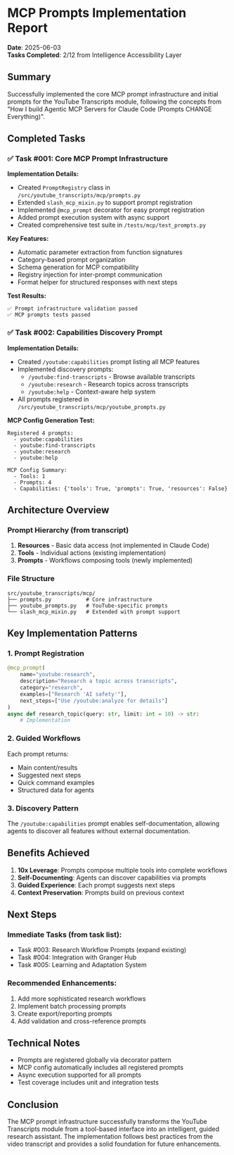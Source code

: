 # MCP Prompts Implementation Report

**Date**: 2025-06-03  
**Tasks Completed**: 2/12 from Intelligence Accessibility Layer

## Summary

Successfully implemented the core MCP prompt infrastructure and initial prompts for the YouTube Transcripts module, following the concepts from "How I build Agentic MCP Servers for Claude Code (Prompts CHANGE Everything)".

## Completed Tasks

### ✅ Task #001: Core MCP Prompt Infrastructure

**Implementation Details:**
- Created `PromptRegistry` class in `/src/youtube_transcripts/mcp/prompts.py`
- Extended `slash_mcp_mixin.py` to support prompt registration
- Implemented `@mcp_prompt` decorator for easy prompt registration
- Added prompt execution system with async support
- Created comprehensive test suite in `/tests/mcp/test_prompts.py`

**Key Features:**
- Automatic parameter extraction from function signatures
- Category-based prompt organization
- Schema generation for MCP compatibility
- Registry injection for inter-prompt communication
- Format helper for structured responses with next steps

**Test Results:**
```
✅ Prompt infrastructure validation passed
✅ MCP prompts tests passed
```

### ✅ Task #002: Capabilities Discovery Prompt

**Implementation Details:**
- Created `/youtube:capabilities` prompt listing all MCP features
- Implemented discovery prompts:
  - `/youtube:find-transcripts` - Browse available transcripts
  - `/youtube:research` - Research topics across transcripts
  - `/youtube:help` - Context-aware help system
- All prompts registered in `/src/youtube_transcripts/mcp/youtube_prompts.py`

**MCP Config Generation Test:**
```
Registered 4 prompts:
  - youtube:capabilities
  - youtube:find-transcripts
  - youtube:research
  - youtube:help

MCP Config Summary:
  - Tools: 1
  - Prompts: 4
  - Capabilities: {'tools': True, 'prompts': True, 'resources': False}
```

## Architecture Overview

### Prompt Hierarchy (from transcript)
1. **Resources** - Basic data access (not implemented in Claude Code)
2. **Tools** - Individual actions (existing implementation)
3. **Prompts** - Workflows composing tools (newly implemented)

### File Structure
```
src/youtube_transcripts/mcp/
├── prompts.py           # Core infrastructure
├── youtube_prompts.py   # YouTube-specific prompts
└── slash_mcp_mixin.py   # Extended with prompt support
```

## Key Implementation Patterns

### 1. Prompt Registration
```python
@mcp_prompt(
    name="youtube:research",
    description="Research a topic across transcripts",
    category="research",
    examples=["Research 'AI safety'"],
    next_steps=["Use /youtube:analyze for details"]
)
async def research_topic(query: str, limit: int = 10) -> str:
    # Implementation
```

### 2. Guided Workflows
Each prompt returns:
- Main content/results
- Suggested next steps
- Quick command examples
- Structured data for agents

### 3. Discovery Pattern
The `/youtube:capabilities` prompt enables self-documentation, allowing agents to discover all features without external documentation.

## Benefits Achieved

1. **10x Leverage**: Prompts compose multiple tools into complete workflows
2. **Self-Documenting**: Agents can discover capabilities via prompts
3. **Guided Experience**: Each prompt suggests next steps
4. **Context Preservation**: Prompts build on previous context

## Next Steps

### Immediate Tasks (from task list):
- Task #003: Research Workflow Prompts (expand existing)
- Task #004: Integration with Granger Hub
- Task #005: Learning and Adaptation System

### Recommended Enhancements:
1. Add more sophisticated research workflows
2. Implement batch processing prompts
3. Create export/reporting prompts
4. Add validation and cross-reference prompts

## Technical Notes

- Prompts are registered globally via decorator pattern
- MCP config automatically includes all registered prompts
- Async execution supported for all prompts
- Test coverage includes unit and integration tests

## Conclusion

The MCP prompt infrastructure successfully transforms the YouTube Transcripts module from a tool-based interface into an intelligent, guided research assistant. The implementation follows best practices from the video transcript and provides a solid foundation for future enhancements.
